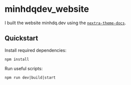 # minhdqdev_website

I built the website minhdq.dev using the [`nextra-theme-docs`](https://nextra.site/docs/docs-theme/start).


## Quickstart

Install required dependencies:
```shell
npm install
```

Run useful scripts:
```shell
npm run dev|build|start
```



